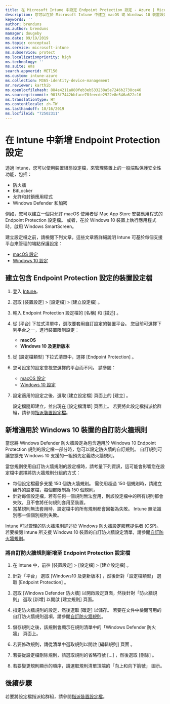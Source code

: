 ```yaml
---
title: 在 Microsoft Intune 中設定 Endpoint Protection 設定 - Azure | Microsoft Docs
description: 您可以在於 Microsoft Intune 中建立 macOS 或 Windows 10 裝置設定檔時，建立 Endpoint Protection 設定。
keywords: ''
author: brenduns
ms.author: brenduns
manager: dougeby
ms.date: 09/19/2019
ms.topic: conceptual
ms.service: microsoft-intune
ms.subservice: protect
ms.localizationpriority: high
ms.technology: ''
ms.suite: ems
search.appverid: MET150
ms.custom: intune-azure
ms.collection: M365-identity-device-management
mr.reviewer: karthib
ms.openlocfilehash: 884e4211a880feb3eb533238a5e7246b2738ce46
ms.sourcegitcommit: 9013f7442bbface78feecde2922e8e546a622c16
ms.translationtype: HT
ms.contentlocale: zh-TW
ms.lasthandoff: 10/16/2019
ms.locfileid: "72502311"
---
```

# <a name="add-endpoint-protection-settings-in-intune"></a>在 Intune 中新增 Endpoint Protection 設定  

透過 Intune，您可以使用裝置組態設定檔，來管理裝置上的一般端點保護安全性功能，包括：  
- 防火牆   
- BitLocker  
- 允許和封鎖應用程式  
- Windows Defender 和加密  

例如，您可以建立一個只允許 macOS 使用者從 Mac App Store 安裝應用程式的 Endpoint Protection 設定檔。 或者，在於 Windows 10 裝置上執行應用程式時，啟用 Windows SmartScreen。  

建立設定檔之前，請檢閱下列文章，這些文章將詳細說明 Intune 可基於每個支援平台來管理的端點保護設定：  
   - [macOS 設定](endpoint-protection-macos.md)  
   - [Windows 10 設定](endpoint-protection-windows-10.md)  

## <a name="create-a-device-profile-containing-endpoint-protection-settings"></a>建立包含 Endpoint Protection 設定的裝置設定檔  

1. 登入 [Intune](https://go.microsoft.com/fwlink/?linkid=2090973)。  
3. 選取 [裝置設定]   > [設定檔]   > [建立設定檔]  。  
4. 輸入 Endpoint Protection 設定檔的 [名稱]  和 [描述]  。  
5. 從 [平台]  下拉式清單中，選取要套用自訂設定的裝置平台。 您目前可選擇下列平台之一，進行裝置限制設定︰  
   - **macOS**  
   - **Windows 10 及更新版本**  
6. 從 [設定檔類型]  下拉式清單中，選擇 [Endpoint Protection]  。  
7. 您可設定的設定會視您選擇的平台而不同。 請參閱：  
   - [macOS 設定](endpoint-protection-macos.md)  
   - [Windows 10 設定](endpoint-protection-windows-10.md)  

8. 設定適用的設定之後，選取 [建立設定檔]  頁面上的 [建立]  。  

   設定檔隨即建立，並出現在 [設定檔清單] 頁面上。 若要將此設定檔指派給群組，請參閱[指派裝置設定檔](../configuration/device-profile-assign.md)。  

## <a name="add-custom-firewall-rules-for-windows-10-devices"></a>新增適用於 Windows 10 裝置的自訂防火牆規則  

當您將 Windows Defender 防火牆設定為包含適用於 Windows 10 Endpoint Protection 規則的設定檔一部分時，您可以設定防火牆的自訂規則。 自訂規則可讓您擴充 Windows 10 支援的一組預先定義防火牆規則。  

當您規劃使用自訂防火牆規則的設定檔時，請考量下列資訊，這可能會影響您在設定檔中選擇將防火牆規則分組的方式：  
- 每個設定檔最多支援 150 個防火牆規則。 需使用超過 150 個規則時，請建立額外的設定檔，每個都限制為 150 個規則。  
- 針對每個設定檔，若有任何一個規則無法套用，則該設定檔中的所有規則都會失敗，且不會將任何規則套用至裝置。  
- 當某規則無法套用時，設定檔中的所有規則都會回報為失敗。 Intune 無法識別哪一個個別規則失敗。  

Intune 可以管理的防火牆規則詳述於 Windows [防火牆設定服務提供者]( https://docs.microsoft.com/windows/client-management/mdm/firewall-csp) (CSP)。 若要檢閱 Intune 所支援 Windows 10 裝置的自訂防火牆設定清單，請參閱[自訂防火牆規則](endpoint-protection-windows-10.md#firewall-rules)。  

### <a name="to-add-custom-firewall-rules-to-an-endpoint-protection-profile"></a>將自訂防火牆規則新增至 Endpoint Protection 設定檔  

1. 在 Intune 中，前往 [裝置設定]   > [設定檔]   > [建立設定檔]  。  

2. 針對「平台」  選取 [Windows10 及更新版本]  ，然後針對「設定檔類型」  選取 [Endpoint Protection]  。  

3. 選取 [Windows Defender 防火牆]  以開啟設定頁面，然後針對「防火牆規則」  選取 [新增]  以開啟 [建立規則]  頁面。  

4. 指定防火牆規則的設定，然後選取 [確定]  以儲存。 若要在文件中檢閱可用的自訂防火牆規則選項，請參閱[自訂防火牆規則](endpoint-protection-windows-10.md#firewall-rules)。  

5. 儲存規則之後，該規則會顯示在規則清單中的「Windows Defender 防火牆」  頁面上。  

6. 若要修改規則，請從清單中選取規則以開啟 [編輯規則] 頁面  。  

7. 若要從設定檔刪除規則，請選取規則的省略符號 [...]  ，然後選取 [刪除]  。  

8. 若要變更規則顯示的順序，請選取規則清單頂端的「向上和向下箭號」  圖示。  


## <a name="next-steps"></a>後續步驟  

若要將設定檔指派給群組，請參閱[指派裝置設定檔](../configuration/device-profile-assign.md)。  
